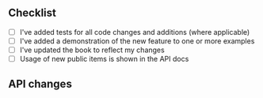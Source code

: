 <!-- Before creating a PR, please make sure you read the contribution guidelines. -->
<!-- Feel free to delete points if they don't make sense for this PR. -->
<!-- You can tick boxes by putting an "x" inside the braces, or by clicking them once the comment is published. -->

<!-- Please use "Fixes #nr" and "Related #nr", respectively. -->

## Checklist

* [ ] I've added tests for all code changes and additions (where applicable)
* [ ] I've added a demonstration of the new feature to one or more examples
* [ ] I've updated the book to reflect my changes
* [ ] Usage of new public items is shown in the API docs

## API changes

<!-- Please make it clear if your change is breaking. -->
